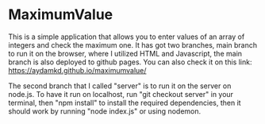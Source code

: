 # MaximumValue
This is a simple application that allows you to enter values of an array of integers and check the maximum one. It has got two branches, main branch to run it on the browser, where I utilized HTML and Javascript, the main branch is also deployed to github pages. You can also check it on this link: https://aydamkd.github.io/maximumvalue/ 

The second branch that I called "server" is to run it on the server on node.js. To have it run on localhost, run "git checkout server" in your terminal, then "npm install" to install the required dependencies, then it should work by running "node index.js" or using nodemon. 
